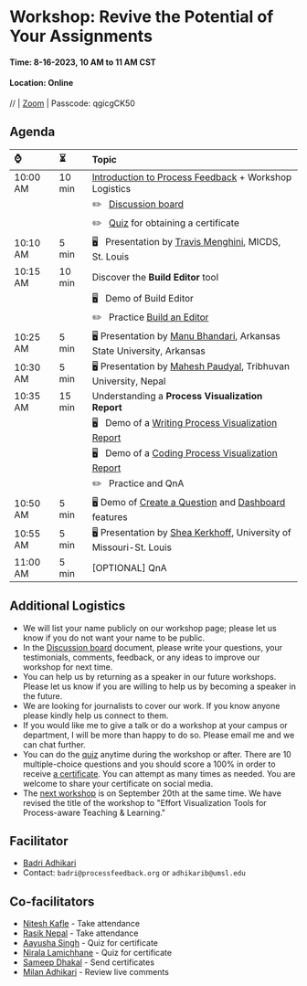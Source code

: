# Workshop: Revive the Potential of Your Assignments
#### Time: 8-16-2023, 10 AM to 11 AM CST
#### Location: Online 
// | [Zoom](https://zoom.us/meeting/register/tJAvceihrT4vGdWPnbHva7Dy5vMtEhw9iZ-h) | Passcode: qgicgCK50

## Agenda

| ⌚ | ⏳  |  Topic |
|:----------|:-------------|:------|
| 10:00 AM |   10 min  | [Introduction to Process Feedback](slides_08_16_2023.pdf) + Workshop Logistics |
|          |           | ✏️ &nbsp;  [Discussion board](./discussion_board_8_16_2023.pdf) |
|          |           | ✏️ &nbsp;  [Quiz](https://forms.gle/54mPpkyVYFH5VgD1A) for obtaining a certificate |
| 10:10 AM |    5 min  | 🖥️  &nbsp;  Presentation by [Travis Menghini](https://www.linkedin.com/in/travismenghini/), MICDS, St. Louis |
| 10:15 AM |   10 min  | Discover the **Build Editor** tool |
|          |           |  🖥️ &nbsp;  Demo of Build Editor |
|          |           |  ✏️ &nbsp;  Practice [Build an Editor](https://www.processfeedback.org/buildeditor) |
| 10:25 AM |    5 min  | 🖥️ Presentation by [Manu Bhandari](https://www.linkedin.com/in/manu-bhandari/), Arkansas State University, Arkansas |
| 10:30 AM |    5 min  | 🖥️ Presentation by [Mahesh Paudyal](https://www.linkedin.com/in/mahesh-paudyal-mahesh-kathmandu-9601a854/), Tribhuvan University, Nepal |
| 10:35 AM |   15 min  | Understanding a **Process Visualization Report** |
|          |           |  🖥️ &nbsp;  Demo of a [Writing Process Visualization Report](https://www.processfeedback.org/report/text_c2f19ef6-e272-4d38-b851-17cabde5a7aa?lang=en) |
|          |           |  🖥️ &nbsp;  Demo of a [Coding Process Visualization Report](https://www.processfeedback.org/report/code_2023-08-13-16-40_5af98528-f0fc-46b4-a209-92594ae4f533?lang=en) |
|          |           |  ✏️ &nbsp;  Practice and QnA |
| 10:50 AM |    5 min  | 🖥️ Demo of [Create a Question](https://www.processfeedback.org/uploadquestion) and [Dashboard](https://www.processfeedback.org/dashboard?FileId=question_2023-08-15-15-06_5651b989-5dda-48c2-b427-61df23227a42&DashboardAccessToken=2023-08-15-15-06_dea0c12a-8fb6-4d9f-9db4-7592bfe60e87) features |
| 10:55 AM |    5 min  | 🖥️ Presentation by [Shea Kerkhoff](https://www.linkedin.com/in/mskerkhoff/), University of Missouri-St. Louis |
| 11:00 AM |    5 min  | [OPTIONAL] QnA |

## Additional Logistics
* We will list your name publicly on our workshop page; please let us know if you do not want your name to be public.
* In the [Discussion board](./discussion_board_8_16_2023.pdf) document, please write your questions, your testimonials, comments, feedback, or any ideas to improve our workshop for next time.
* You can help us by returning as a speaker in our future workshops. Please let us know if you are willing to help us by becoming a speaker in the future.
* We are looking for journalists to cover our work. If you know anyone please kindly help us connect to them. 
* If you would like me to give a talk or do a workshop at your campus or department, I will be more than happy to do so. Please email me and we can chat further.
* You can do the [quiz](https://forms.gle/54mPpkyVYFH5VgD1A) anytime during the workshop or after. There are 10 multiple-choice questions and you should score a 100% in order to receive [a certificate](example-certificate.png). You can attempt as many times as needed. You are welcome to share your certificate on social media.
* The [next workshop](https://effort.eventbrite.com) is on September 20th at the same time. We have revised the title of the workshop to "Effort Visualization Tools for Process-aware Teaching & Learning."

## Facilitator
* [Badri Adhikari](https://badriadhikari.github.io/)
* Contact: `badri@processfeedback.org` or `adhikarib@umsl.edu`
  
## Co-facilitators
* [Nitesh Kafle](https://www.linkedin.com/in/niteshkafle/) - Take attendance
* [Rasik Nepal](https://www.linkedin.com/in/rasik-nepal-648559230/) - Take attendance
* [Aayusha Singh](https://www.linkedin.com/in/aayusha-singh-479354280/) - Quiz for certificate
* [Nirala Lamichhane](https://www.linkedin.com/in/nirala-lamichhane/) - Quiz for certificate
* [Sameep Dhakal](https://www.linkedin.com/in/sameep-dhakal-082155154/) - Send certificates
* [Milan Adhikari](https://www.linkedin.com/in/adhikarimilan/) - Review live comments
